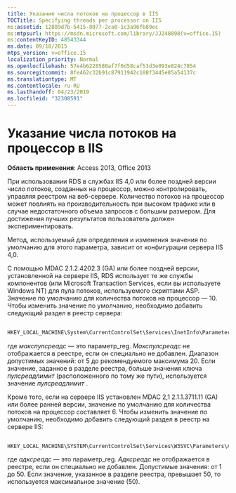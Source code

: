 ```yaml
---
title: Указание числа потоков на процессор в IIS
TOCTitle: Specifying threads per processor on IIS
ms:assetid: 12889d7b-5415-8077-2ca0-1c3a96fb89ec
ms:mtpsurl: https://msdn.microsoft.com/library/JJ248898(v=office.15)
ms:contentKeyID: 48543344
ms.date: 09/18/2015
mtps_version: v=office.15
localization_priority: Normal
ms.openlocfilehash: 57e4b6228588af7f0d58caf53d3e093e824c7854
ms.sourcegitcommit: 8fe462c32b91c87911942c188f3445e85a54137c
ms.translationtype: MT
ms.contentlocale: ru-RU
ms.lasthandoff: 04/23/2019
ms.locfileid: "32308591"
---
```

# <a name="specifying-threads-per-processor-on-iis"></a>Указание числа потоков на процессор в IIS


**Область применения**: Access 2013, Office 2013

При использовании RDS в службах IIS 4,0 или более поздней версии число потоков, созданных на процессор, можно контролировать, управляя реестром на веб-сервере. Количество потоков на процессор может повлиять на производительность при высоком трафике или в случае недостаточного объема запросов с большим размером. Для достижения лучших результатов пользователь должен экспериментировать.

Метод, используемый для определения и изменения значения по умолчанию для этого параметра, зависит от конфигурации сервера IIS 4,0.

С помощью MDAC 2.1.2.4202.3 (GA) или более поздней версии, установленной на сервере IIS, RDS использует те же службы компонентов (или Microsoft Transaction Services, если вы используете Windows NT) для пула потоков, используемого скриптами ASP. Значение по умолчанию для количества потоков на процессор — 10. Чтобы изменить значение по умолчанию, необходимо добавить следующий раздел в реестр сервера:

```vb 
 
HKEY_LOCAL_MACHINE\System\CurrentControlSet\Services\InetInfo\Parameters\MaxPoolThreads
```

где *макспулсреадс* — это параметр\_reg. *Макспулсреадс* не отображается в реестре, если он специально не добавлен. Диапазон допустимых значений: от 5 до рекомендуемого максимума 20. Если значение, заданное в разделе реестра, больше значения ключа *пулсреадлимит* (расположенного по тому же пути), используется значение *пулсреадлимит* .

Кроме того, если на сервере IIS установлен MDAC 2,1 2.1.1.3711.11 (GA) или более ранней версии, значение по умолчанию для количества потоков на процессор составляет 6. Чтобы изменить значение по умолчанию, необходимо добавить следующий раздел в реестр на сервере IIS:

```vb 
 
HKEY_LOCAL_MACHINE\SYSTEM\CurrentControlSet\Services\W3SVC\Parameters\ADCThreads
```

где *адксреадс* — это параметр\_reg. *Адксреадс* не отображается в реестре, если он специально не добавлен. Допустимые значения: от 1 до 50. Если значение, указанное в разделе реестра, превышает 50, то используется максимальное значение (50).

